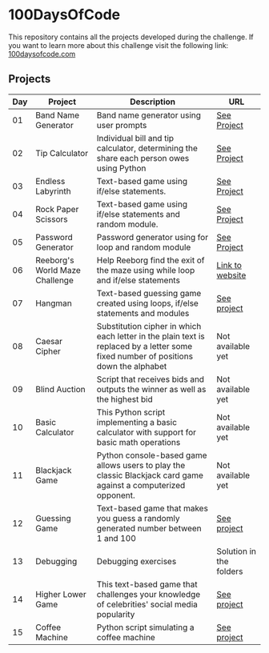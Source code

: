 # 100DaysOfCode

This repository contains all the projects developed during the challenge. If you want to learn more about this challenge visit the following link: [100daysofcode.com](https://www.100daysofcode.com/)

## Projects

| Day | Project                        | Description                                                                                                                         | URL                                                                                                                                                                |
| --- | ------------------------------ | ----------------------------------------------------------------------------------------------------------------------------------- | ------------------------------------------------------------------------------------------------------------------------------------------------------------------ |
| 01  | Band Name Generator            | Band name generator using user prompts                                                                                              | [See Project](https://onlinegdb.com/QsWi1SnNT9)                                                                                                                    |
| 02  | Tip Calculator                 | Individual bill and tip calculator, determining the share each person owes using Python                                             | [See Project](https://onlinegdb.com/CdldG0K2s)                                                                                                                     |
| 03  | Endless Labyrinth              | Text-based game using if/else statements.                                                                                           | [See Project](https://onlinegdb.com/btqAVZJuF)                                                                                                                     |
| 04  | Rock Paper Scissors            | Text-based game using if/else statements and random module.                                                                         | [See Project](https://onlinegdb.com/b8iX6jX98J)                                                                                                                    |
| 05  | Password Generator             | Password generator using for loop and random module                                                                                 | [See Project](https://onlinegdb.com/vYd8DXOFX)                                                                                                                     |
| 06  | Reeborg's World Maze Challenge | Help Reeborg find the exit of the maze using while loop and if/else statements                                                      | [Link to website](https://reeborg.ca/reeborg.html?lang=en&mode=python&menu=worlds%2Fmenus%2Freeborg_intro_en.json&name=Maze&url=worlds%2Ftutorial_en%2Fmaze1.json) |
| 07  | Hangman                        | Text-based guessing game created using loops, if/else statements and modules                                                        | [See project](https://onlinegdb.com/JgKLVhSMR)                                                                                                                     |
| 08  | Caesar Cipher                  | Substitution cipher in which each letter in the plain text is replaced by a letter some fixed number of positions down the alphabet | Not available yet                                                                                                                                                  |
| 09  | Blind Auction                  | Script that receives bids and outputs the winner as well as the highest bid                                                         | Not available yet                                                                                                                                                  |
| 10  | Basic Calculator               | This Python script implementing a basic calculator with support for basic math operations                                           | Not available yet                                                                                                                                                  |
| 11  | Blackjack Game                 | Python console-based game allows users to play the classic Blackjack card game against a computerized opponent.                     | Not available yet                                                                                                                                                  |
| 12  | Guessing Game                  | Text-based game that makes you guess a randomly generated number between 1 and 100                                                  | [See project](https://onlinegdb.com/CuQO8R_1I)                                                                                                                     |
| 13  | Debugging                      | Debugging exercises                                                                                                                 | Solution in the folders                                                                                                                                            |
| 14  | Higher Lower Game              | This text-based game that challenges your knowledge of celebrities' social media popularity                                         | [See project](https://onlinegdb.com/zA09Ik00K)                                                                                                                     |
| 15  | Coffee Machine                 | Python script simulating a coffee machine                                                                                           | [See project](https://onlinegdb.com/6PnMERU5m)                                                                                                                     |
